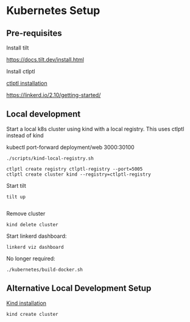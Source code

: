 # Kubernetes Setup


## Pre-requisites


Install tilt

https://docs.tilt.dev/install.html

Install ctlptl

[ctlptl installation](https://github.com/tilt-dev/ctlptl)

https://linkerd.io/2.10/getting-started/

## Local development


Start a local k8s cluster using kind with a local registry. This uses ctlptl instead of kind

kubectl port-forward deployment/web 3000:30100






```
./scripts/kind-local-registry.sh
```



```
ctlptl create registry ctlptl-registry --port=5005
ctlptl create cluster kind --registry=ctlptl-registry
```


Start tilt

```
tilt up


```


Remove cluster
```
kind delete cluster
```



Start linkerd dashboard:
```
linkerd viz dashboard
```

No longer required:
```
./kubernetes/build-docker.sh

```

## Alternative Local Development Setup

[Kind installation](https://kind.sigs.k8s.io/docs/user/quick-start#installation)

```
kind create cluster
```


